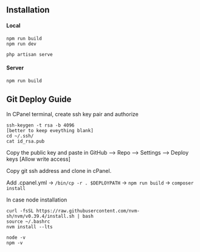 ## Installation

#### Local
```
npm run build
npm run dev
```
```
php artisan serve
```
#### Server
```
npm run build
```

## Git Deploy Guide

In CPanel terminal, create ssh key pair and authorize
```
ssh-keygen -t rsa -b 4096
[better to keep eveything blank]
cd ~/.ssh/
cat id_rsa.pub
```
Copy the public key and paste in GitHub --> Repo --> Settings --> Deploy keys [Allow write access]

Copy git ssh address and clone in cPanel.

Add .cpanel.yml -> ```/bin/cp -r . $DEPLOYPATH``` -> ```npm run build``` -> ```composer install```

In case node installation
```
curl -fsSL https://raw.githubusercontent.com/nvm-sh/nvm/v0.39.4/install.sh | bash
source ~/.bashrc
nvm install --lts
```
```
node -v
npm -v
```
